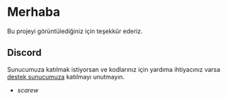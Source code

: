 # Merhaba

Bu projeyi görüntülediğiniz için teşekkür ederiz.


## Discord

Sunucumuza katılmak istiyorsan ve kodlarınız için yardıma ihtiyacınız varsa [destek sunucumuza](https://discord.gg/A2TVMTK) katılmayı unutmayın. 

- *scarew*
